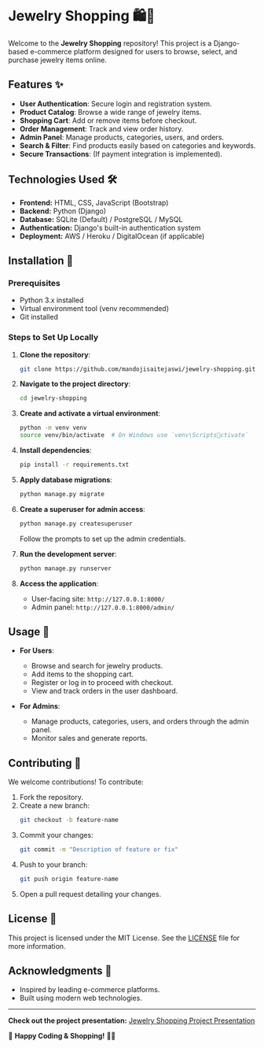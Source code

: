 # Jewelry Shopping 🛍️💎

Welcome to the **Jewelry Shopping** repository! This project is a Django-based e-commerce platform designed for users to browse, select, and purchase jewelry items online.

## Features ✨

- **User Authentication**: Secure login and registration system.
- **Product Catalog**: Browse a wide range of jewelry items.
- **Shopping Cart**: Add or remove items before checkout.
- **Order Management**: Track and view order history.
- **Admin Panel**: Manage products, categories, users, and orders.
- **Search & Filter**: Find products easily based on categories and keywords.
- **Secure Transactions**: (If payment integration is implemented).

## Technologies Used 🛠️

- **Frontend:** HTML, CSS, JavaScript (Bootstrap)
- **Backend:** Python (Django)
- **Database:** SQLite (Default) / PostgreSQL / MySQL
- **Authentication:** Django's built-in authentication system
- **Deployment:** AWS / Heroku / DigitalOcean (if applicable)

## Installation 🚀

### Prerequisites
- Python 3.x installed
- Virtual environment tool (venv recommended)
- Git installed

### Steps to Set Up Locally

1. **Clone the repository**:
   ```bash
   git clone https://github.com/mandojisaitejaswi/jewelry-shopping.git
   ```
2. **Navigate to the project directory**:
   ```bash
   cd jewelry-shopping
   ```
3. **Create and activate a virtual environment**:
   ```bash
   python -m venv venv
   source venv/bin/activate  # On Windows use `venv\Scriptsctivate`
   ```
4. **Install dependencies**:
   ```bash
   pip install -r requirements.txt
   ```
5. **Apply database migrations**:
   ```bash
   python manage.py migrate
   ```
6. **Create a superuser for admin access**:
   ```bash
   python manage.py createsuperuser
   ```
   Follow the prompts to set up the admin credentials.

7. **Run the development server**:
   ```bash
   python manage.py runserver
   ```
8. **Access the application**:
   - User-facing site: `http://127.0.0.1:8000/`
   - Admin panel: `http://127.0.0.1:8000/admin/`

## Usage 🛒

- **For Users**:
  - Browse and search for jewelry products.
  - Add items to the shopping cart.
  - Register or log in to proceed with checkout.
  - View and track orders in the user dashboard.

- **For Admins**:
  - Manage products, categories, users, and orders through the admin panel.
  - Monitor sales and generate reports.

## Contributing 🤝

We welcome contributions! To contribute:

1. Fork the repository.
2. Create a new branch:
   ```bash
   git checkout -b feature-name
   ```
3. Commit your changes:
   ```bash
   git commit -m "Description of feature or fix"
   ```
4. Push to your branch:
   ```bash
   git push origin feature-name
   ```
5. Open a pull request detailing your changes.

## License 📜

This project is licensed under the MIT License. See the [LICENSE](LICENSE) file for more information.

## Acknowledgments 🙌

- Inspired by leading e-commerce platforms.
- Built using modern web technologies.

---

**Check out the project presentation:** [Jewelry Shopping Project Presentation](https://github.com/mandojisaitejaswi/jewelry-shopping/blob/main/Jewelry_Shopping_Project_Presentation.pdf)

🚀 **Happy Coding & Shopping!** 🛒💎

